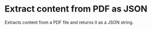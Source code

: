 # Extract content from PDF as JSON

Extracts content from a PDF file and returns it as a JSON string.
